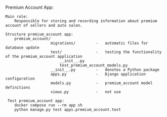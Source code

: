 Premium Account App:

    Main role:
        Responsible for storing and recording information about premium account of sellers and auto salon.

    Structure premium_account app:
        premium_account/
                        migrations/         -   automatic files for database update
                        test/               -   testing the functionality of the premium_account application
                            __init__.py
                            test_premium_account_models.py
                        __init__.py         -   denotes a Python package
                        apps.py             -   Django application configuration
                        models.py           -   premium_account model definitions
                        views.py            -   not use

     Test premium_account app:
        docker compose run --rm app sh
        python manage.py test apps.premium_account.test